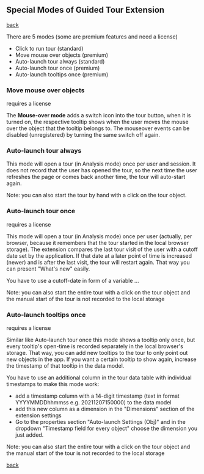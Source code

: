 ## Special Modes of Guided Tour Extension

 [back](../README.md)

There are 5 modes (some are premium features and need a license) 
 * Click to run tour (standard)
 * Move mouse over objects (premium) 
 * Auto-launch tour always (standard)
 * Auto-launch tour once (premium)
 * Auto-launch tooltips once (premium)

### Move mouse over objects
requires a license

The **Mouse-over mode** adds a switch icon into the tour button, when it is turned on, the respective tooltip shows when the user moves the mouse over the object
that the tooltip belongs to. The mouseover events can be disabled (unregistered) by turning the same switch off again. 

### Auto-launch tour always

This mode will open a tour (in Analysis mode) once per user and session. It does not record that the user has opened the tour, so the next time the user refreshes 
the page or comes back another time, the tour will auto-start again.

Note: you can also start the tour by hand with a click on the tour object.

### Auto-launch tour once
requires a license

This mode will open a tour (in Analysis mode) once per user (actually, per browser, because it remembers that the tour started in the local
browser storage). The extension compares the last tour visit of the user with a cutoff date set by the application. If that date at a later point of time
is increased (newer) and is after the last visit, the tour will restart again. That way you can present "What's new" easily.

You have to use a cutoff-date in form of a variable 
...

Note: you can also start the entire tour with a click on the tour object and the manual start of the tour is not recorded to the local storage

### Auto-launch tooltips once
requires a license

Similar like Auto-launch tour once this mode shows a tooltip only once, but every tooltip's open-time is recorded separately in the local browser's storage. 
That way, you can add new tooltips to the tour to only point out new objects in the app. If you want a certain tooltip to show again, increase the timestamp
of that tooltip in the data model.

You have to use an additional column in the tour data table with individual timestamps to make this mode work:
 * add a timestamp column with a 14-digit timestamp (text in format YYYYMMDDhhmmss e.g. 20211207150000) to the data model
 * add this new column as a dimension in the "Dimensions" section of the extension settings
 * Go to the properties section "Auto-launch Settings (Obj)" and in the dropdown "Timestamp field for every object" choose the dimension you just added. 

Note: you can also start the entire tour with a click on the tour object and the manual start of the tour is not recorded to the local storage

 [back](../README.md)
